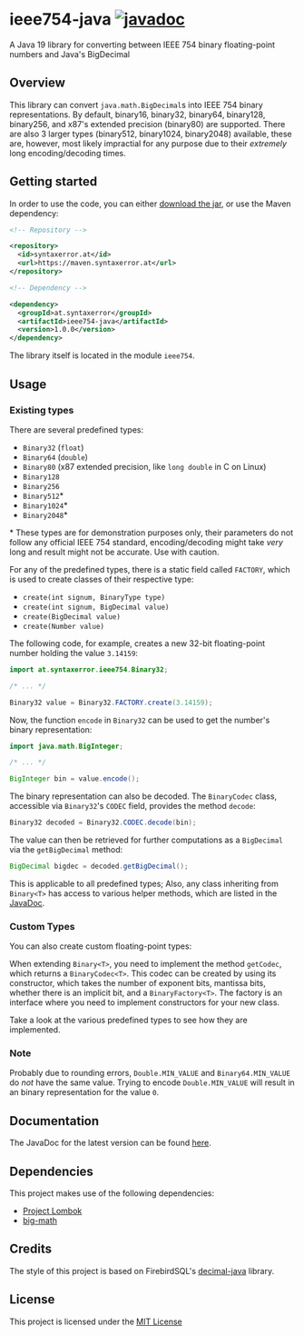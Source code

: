 # ieee754-java [![javadoc](https://img.shields.io/endpoint?label=javadoc&url=https://javadoc.syntaxerror.at/ieee754-java/%3Fbadge=true%26version=latest)](https://javadoc.syntaxerror.at/ieee754-java/latest)

A Java 19 library for converting between IEEE 754 binary floating-point numbers and Java's BigDecimal

## Overview

This library can convert `java.math.BigDecimal`s into IEEE 754 binary representations. By default, binary16, binary32, binary64, binary128, binary256, and x87's extended precision (binary80) are supported. There are also 3 larger types (binary512, binary1024, binary2048) available, these are, however, most likely impractial for any purpose due to their *extremely* long encoding/decoding times.

## Getting started

In order to use the code, you can either [download the jar](https://github.com/Synt4xErr0r4/ieee754-java/releases/download/1.0.0/ieee754-java-1.0.0.jar), or use the Maven dependency:

```xml
<!-- Repository -->

<repository>
  <id>syntaxerror.at</id>
  <url>https://maven.syntaxerror.at</url>
</repository>

<!-- Dependency -->

<dependency>
  <groupId>at.syntaxerror</groupId>
  <artifactId>ieee754-java</artifactId>
  <version>1.0.0</version>
</dependency>
```

The library itself is located in the module `ieee754`.

## Usage

### Existing types

There are several predefined types:

- `Binary32` (`float`)
- `Binary64` (`double`)
- `Binary80` (x87 extended precision, like `long double` in C on Linux)
- `Binary128`
- `Binary256`
- `Binary512`*
- `Binary1024`*
- `Binary2048`*

\* These types are for demonstration purposes only, their parameters do not follow any official IEEE 754 standard, encoding/decoding might take *very* long and result might not be accurate. Use with caution.  

For any of the predefined types, there is a static field called `FACTORY`, which is used to create classes of their respective type:

- `create(int signum, BinaryType type)`
- `create(int signum, BigDecimal value)`
- `create(BigDecimal value)`
- `create(Number value)`

The following code, for example, creates a new 32-bit floating-point number holding the value `3.14159`:

```java
import at.syntaxerror.ieee754.Binary32;

/* ... */

Binary32 value = Binary32.FACTORY.create(3.14159);
```

Now, the function `encode` in `Binary32` can be used to get the number's binary representation:

```java
import java.math.BigInteger;

/* ... */

BigInteger bin = value.encode();
```

The binary representation can also be decoded. The `BinaryCodec` class, accessible via `Binary32`'s `CODEC` field, provides the method `decode`:

```java
Binary32 decoded = Binary32.CODEC.decode(bin);
```

The value can then be retrieved for further computations as a `BigDecimal` via the `getBigDecimal` method:

```java
BigDecimal bigdec = decoded.getBigDecimal();
```

This is applicable to all predefined types; Also, any class inheriting from `Binary<T>` has access to various helper methods, which are listed in the [JavaDoc](https://javadoc.syntaxerror.at/ieee754-java/latest/at/syntaxerror/ieee754/Binary.html).

### Custom Types

You can also create custom floating-point types:

When extending `Binary<T>`, you need to implement the method `getCodec`, which returns a `BinaryCodec<T>`. This codec can be created by using its constructor, which takes the number of exponent bits, mantissa bits, whether there is an implicit bit, and a `BinaryFactory<T>`. The factory is an interface where you need to implement constructors for your new class.

Take a look at the various predefined types to see how they are implemented.

### Note

Probably due to rounding errors, `Double.MIN_VALUE` and `Binary64.MIN_VALUE` do *not* have the same value. Trying to encode `Double.MIN_VALUE` will result in an binary representation for the value `0`.

## Documentation

The JavaDoc for the latest version can be found [here](https://javadoc.syntaxerror.at/ieee754-java/latest).

## Dependencies

This project makes use of the following dependencies:

- [Project Lombok](https://projectlombok.org/)
- [big-math](https://github.com/eobermuhlner/big-math)

## Credits

The style of this project is based on FirebirdSQL's [decimal-java](https://github.com/FirebirdSQL/decimal-java) library.

## License

This project is licensed under the [MIT License](https://github.com/Synt4xErr0r4/ieee754-java/blob/main/LICENSE)
